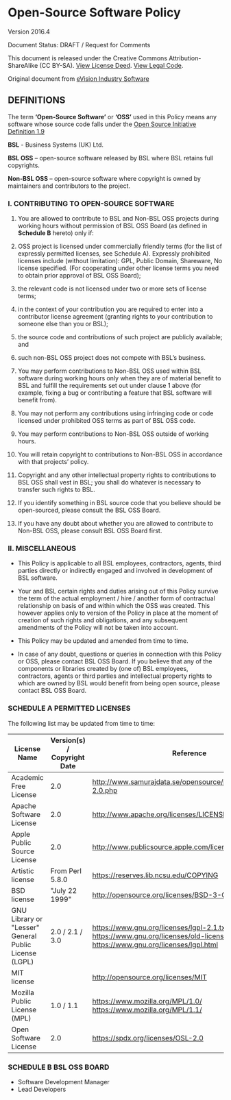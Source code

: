 # Open-Source Software Policy #

Version 2016.4

Document Status: DRAFT / Request for Comments

This document is released under the Creative Commons Attribution-ShareAlike (CC BY-SA). [View License Deed][1]. [View Legal Code][2].

Original document from [eVision Industry Software](https://github.com/eVisionSoftware/OpenSourcePolicy/blob/master/OSS-Policy.md)

## DEFINITIONS ##

The term **‘Open-Source Software’** or **‘OSS’** used in this Policy means any software whose source code falls under the [Open Source Initiative Definition 1.9][0]

**BSL** - Business Systems (UK) Ltd.

**BSL OSS** – open-source software released by BSL where BSL retains full copyrights. 

**Non-BSL OSS** – open-source software where copyright is owned by maintainers and contributors to the project.

### I. CONTRIBUTING TO OPEN-SOURCE SOFTWARE
1. You are allowed to contribute to BSL and Non-BSL OSS projects during working hours without permission of BSL OSS Board (as defined in **Schedule B** hereto) only if:

  1. OSS project is licensed under commercially friendly terms (for the list of expressly permitted licenses, see Schedule A). Expressly prohibited licenses include (without limitation): GPL, Public Domain, Shareware, No license specified. (For cooperating under other license terms you need to obtain prior approval of BSL OSS Board);

  2. the relevant code is not licensed under two or more sets of license terms;

  3. in the context of your contribution you are required to enter into a contributor license agreement (granting rights to your contribution to someone else than you or BSL);

  4. the source code and contributions of such project are publicly available; and

  5. such non-BSL OSS project does not compete with BSL’s business.

2. You may perform contributions to Non-BSL OSS used within BSL software during working hours only when they are of material benefit to BSL and fulfill the requirements set out under clause 1 above (for example, fixing a bug or contributing a feature that BSL software will benefit from).

3. You may not perform any contributions using infringing code or code licensed under prohibited OSS terms as part of BSL OSS code.

4. You may perform contributions to Non-BSL OSS outside of working hours.

5. You will retain copyright to contributions to Non-BSL OSS in accordance with that projects’ policy.

6. Copyright and any other intellectual property rights to contributions to BSL OSS shall vest in BSL; you shall do whatever is necessary to transfer such rights to BSL.

7. If you identify something in BSL source code that you believe should be open-sourced, please consult the BSL OSS Board.

8. If you have any doubt about whether you are allowed to contribute to Non-BSL OSS, please consult BSL OSS Board first.

### II. MISCELLANEOUS

- This Policy is applicable to all BSL employees, contractors, agents, third parties directly or indirectly engaged and involved in development of BSL
software.

- Your and BSL certain rights and duties arising out of this Policy survive the term of the actual employment / hire / another form of contractual relationship on basis of and within which the OSS was created. This however applies only to version of the Policy in place at the moment of creation of such rights and obligations, and any subsequent amendments of the Policy will not be taken into account.

- This Policy may be updated and amended from time to time.

- In case of any doubt, questions or queries in connection with this Policy or OSS, please contact BSL OSS Board. If you believe that any of the components or libraries created by (one of) BSL employees, contractors, agents or third parties and intellectual property rights to which are owned by BSL would benefit from being open source, please contact BSL OSS Board.

### SCHEDULE A PERMITTED LICENSES

The following list may be updated from time to time:

| License Name | Version(s) / Copyright Date | Reference |
| --- | --- | --- |
| Academic Free License | 2.0 | http://www.samurajdata.se/opensource/mirror/licenses/afl-2.0.php |
| Apache Software License | 2.0 | http://www.apache.org/licenses/LICENSE-2.0.html |
| Apple Public Source License | 2.0 | http://www.publicsource.apple.com/license/apsl/ |
| Artistic license | From Perl 5.8.0 | https://reserves.lib.ncsu.edu/COPYING |
| BSD license | "July 22 1999" | http://opensource.org/licenses/BSD-3-Clause |
| GNU Library or "Lesser" General Public License (LGPL) | 2.0 / 2.1 / 3.0 | https://www.gnu.org/licenses/lgpl-2.1.txt https://www.gnu.org/licenses/old-licenses/lgpl-2.0.html https://www.gnu.org/licenses/lgpl.html |
| MIT license |  | http://opensource.org/licenses/MIT |
| Mozilla Public License (MPL) | 1.0 / 1.1 | https://www.mozilla.org/MPL/1.0/ https://www.mozilla.org/MPL/1.1/ |
| Open Software License | 2.0 | https://spdx.org/licenses/OSL-2.0 |

### SCHEDULE B BSL OSS BOARD

- Software Development Manager
- Lead Developers

 [0]: http://opensource.org/docs/definition.php
 [1]: https://creativecommons.org/licenses/by-sa/4.0/
 [2]: https://creativecommons.org/licenses/by-sa/4.0/legalcode
